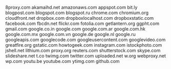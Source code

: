 8proxy.com
akamaihd.net
amazonaws.com
appspot.com
bit.ly
blogpost.com
blogspot.com
blogspot.ru
chrome.com
chromium.org
cloudfront.net
dropbox.com
dropboxlocalhost.com
dropboxstatic.com
facebook.com
fbcdn.net
flickr.com
fotolia.com
getlantern.org
ggpht.com
gmail.com
google.co.in
google.com
google.com.ar
google.com.hk
google.com.mx
google.com.vn
google.de
google.nl
google.ru
googleapis.com
googlecode.com
googleusercontent.com
googlevideo.com
greatfire.org
gstatic.com
howtogeek.com
instagram.com
istockphoto.com
jshell.net
lithium.com
proxy.org
reuters.com
shutterstock.com
skype.com
slideshare.net
t.co
twimg.com
twitter.com
uploaded.net
w.org
webproxy.net
wp.com
youtu.be
youtube.com
ytimg.com
github.com